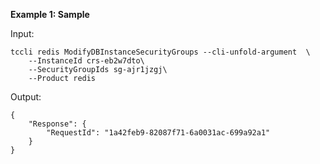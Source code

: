 **Example 1: Sample**



Input: 

```
tccli redis ModifyDBInstanceSecurityGroups --cli-unfold-argument  \
    --InstanceId crs-eb2w7dto\
    --SecurityGroupIds sg-ajr1jzgj\
    --Product redis
```

Output: 
```
{
    "Response": {
        "RequestId": "1a42feb9-82087f71-6a0031ac-699a92a1"
    }
}
```

